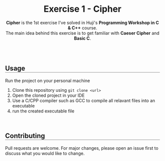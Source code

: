 <div align="center">
  <h1 align="center" style="border-bottom: none"><b>Exercise 1</b> - Cipher</h1>

  <p align="center">
    <b>Cipher</b> is the 1st exercise I've solved in Huji's <b>Programming Workshop in C & C++</b> course.
    <br>
    The main idea behind this exercise is to get familiar with <b>Caeser Cipher</b> and <b>Basic C</b>.
    <br>
    <br>
  </p>
</div>

<br>

<div align="left">
  <h2 align="left" style="border-bottom: 1px solid gray">Usage</h2>

  <p>Run the project on your personal machine</p>
  <ol align="left">
    <li>Clone this repository using <code>git clone &lt;url&gt;</code></li>
    <li>Open the cloned project in your IDE</li>
    <li>Use a C/CPP compiler such as GCC to compile all relavant files into an executable</li>
    <li>run the created executable file</li>
  </ol>
</div>

<br>

<div align="left">
  <h2 align="left" style="border-bottom: 1px solid gray">Contributing</h2>

  <p align="left">
    Pull requests are welcome. For major changes, please open an issue first to discuss what you would like to change.
  </p>
</div>

<br>
